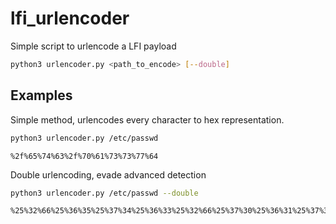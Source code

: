 # lfi_urlencoder
Simple script to urlencode a LFI payload

```bash
python3 urlencoder.py <path_to_encode> [--double]
```

## Examples

Simple method, urlencodes every character to hex representation.

```bash
python3 urlencoder.py /etc/passwd
```

```cat
%2f%65%74%63%2f%70%61%73%73%77%64
```

Double urlencoding, evade advanced detection

```bash
python3 urlencoder.py /etc/passwd --double
```

```cat
%25%32%66%25%36%35%25%37%34%25%36%33%25%32%66%25%37%30%25%36%31%25%37%33%25%37%33%25%37%37%25%36%34
```
